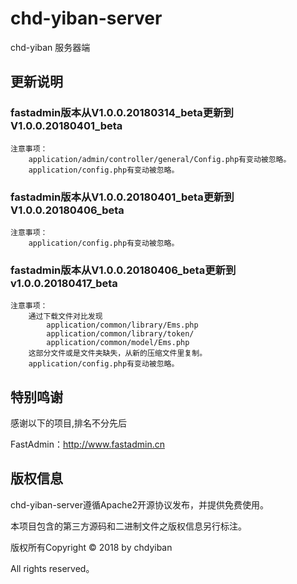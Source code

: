 chd-yiban-server
===============

chd-yiban 服务器端

## 更新说明
### fastadmin版本从V1.0.0.20180314_beta更新到V1.0.0.20180401_beta
    注意事项：
        application/admin/controller/general/Config.php有变动被忽略。
        application/config.php有变动被忽略。

### fastadmin版本从V1.0.0.20180401_beta更新到V1.0.0.20180406_beta
    注意事项：
        application/config.php有变动被忽略。

### fastadmin版本从V1.0.0.20180406_beta更新到v1.0.0.20180417_beta
    注意事项：
        通过下载文件对比发现
            application/common/library/Ems.php
            application/common/library/token/
            application/common/model/Ems.php
        这部分文件或是文件夹缺失，从新的压缩文件里复制。
        application/config.php有变动被忽略。

## **特别鸣谢**

感谢以下的项目,排名不分先后

FastAdmin：http://www.fastadmin.cn

## 版权信息

chd-yiban-server遵循Apache2开源协议发布，并提供免费使用。

本项目包含的第三方源码和二进制文件之版权信息另行标注。

版权所有Copyright © 2018 by chdyiban 

All rights reserved。